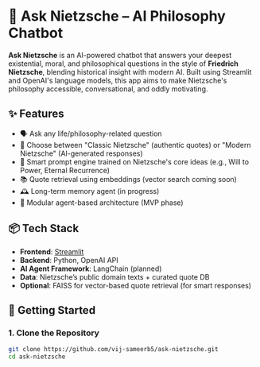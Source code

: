 # 🧠 Ask Nietzsche – AI Philosophy Chatbot

**Ask Nietzsche** is an AI-powered chatbot that answers your deepest existential, moral, and philosophical questions in the style of **Friedrich Nietzsche**, blending historical insight with modern AI. Built using Streamlit and OpenAI's language models, this app aims to make Nietzsche's philosophy accessible, conversational, and oddly motivating.

## ✨ Features

- 🗣️ Ask any life/philosophy-related question
- 📜 Choose between "Classic Nietzsche" (authentic quotes) or "Modern Nietzsche" (AI-generated responses)
- 🧠 Smart prompt engine trained on Nietzsche's core ideas (e.g., Will to Power, Eternal Recurrence)
- 📚 Quote retrieval using embeddings (vector search coming soon)
- 🕰️ Long-term memory agent (in progress)
- 🔧 Modular agent-based architecture (MVP phase)

## 📦 Tech Stack

- **Frontend**: [Streamlit](https://streamlit.io/)
- **Backend**: Python, OpenAI API
- **AI Agent Framework**: LangChain (planned)
- **Data**: Nietzsche’s public domain texts + curated quote DB
- **Optional**: FAISS for vector-based quote retrieval (for smart responses)

## 🚀 Getting Started

### 1. Clone the Repository

```bash
git clone https://github.com/vij-sameerb5/ask-nietzsche.git
cd ask-nietzsche
